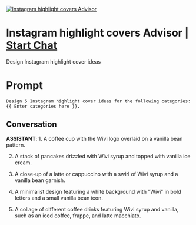 
[![Instagram highlight covers Advisor ](https://flow-prompt-covers.s3.us-west-1.amazonaws.com/icon/futuristic/futu_2.png)](https://gptcall.net/chat.html?data=%7B%22contact%22%3A%7B%22id%22%3A%22aQLrGP0cFnLuVaoDOZZOB%22%2C%22flow%22%3Atrue%7D%7D)
# Instagram highlight covers Advisor  | [Start Chat](https://gptcall.net/chat.html?data=%7B%22contact%22%3A%7B%22id%22%3A%22aQLrGP0cFnLuVaoDOZZOB%22%2C%22flow%22%3Atrue%7D%7D)
Design Instagram highlight cover ideas 

# Prompt

```
Design 5 Instagram highlight cover ideas for the following categories: {{ Enter categories here }}.

```

## Conversation

**ASSISTANT**: 1. A coffee cup with the Wivi logo overlaid on a vanilla bean pattern.

2. A stack of pancakes drizzled with Wivi syrup and topped with vanilla ice cream.

3. A close-up of a latte or cappuccino with a swirl of Wivi syrup and a vanilla bean garnish.

4. A minimalist design featuring a white background with "Wivi" in bold letters and a small vanilla bean icon.

5. A collage of different coffee drinks featuring Wivi syrup and vanilla, such as an iced coffee, frappe, and latte macchiato.


